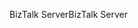 <span data-ttu-id="1a7d8-101">BizTalk Server</span><span class="sxs-lookup"><span data-stu-id="1a7d8-101">BizTalk Server</span></span>